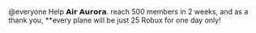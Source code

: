 @everyone Help 𝗔𝗶𝗿 𝗔𝘂𝗿𝗼𝗿𝗮. reach 500 members in 2 weeks, and as a thank you, **every plane will be just 25 Robux   for one day only!